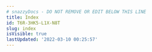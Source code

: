 ```yaml
---
# snazzyDocs - DO NOT REMOVE OR EDIT BELOW THIS LINE
title: Index
id: T6R-3HK5-L1X-N8T
slug: index
isVisible: true
lastUpdated: '2022-03-10 00:25:57'
---
```

